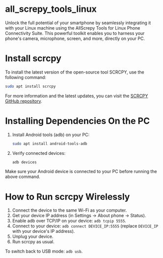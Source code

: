 # all_screpy_tools_linux
Unlock the full potential of your smartphone by seamlessly integrating it with your Linux machine using the AllScrepy Tools for Linux Phone Connectivity Suite. This powerful toolkit enables you to harness your phone's camera, microphone, screen, and more, directly on your PC.


# Install scrcpy

To install the latest version of the open-source tool SCRCPY, use the following command:

```bash
sudo apt install scrcpy
```

For more information and the latest updates, you can visit the [SCRCPY GitHub repository](https://github.com/Genymobile/scrcpy).


# Installing Dependencies On the PC

1. Install Android tools (adb) on your PC:

    ```bash
    sudo apt install android-tools-adb
    ```

2. Verify connected devices:

    ```bash
    adb devices
    ```

Make sure your Android device is connected to your PC before running the above command.


# How to Run scrcpy Wirelessly

1. Connect the device to the same Wi-Fi as your computer.
2. Get your device IP address (in Settings → About phone → Status).
3. Enable adb over TCP/IP on your device: `adb tcpip 5555`.
4. Connect to your device: `adb connect DEVICE_IP:5555` (replace `DEVICE_IP` with your device's IP address).
5. Unplug your device.
6. Run scrcpy as usual.

To switch back to USB mode: `adb usb`.
